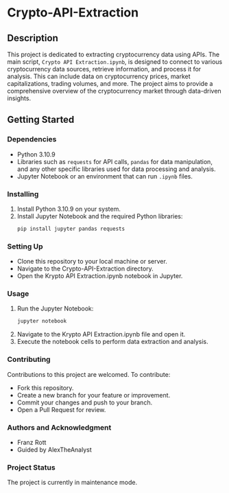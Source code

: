 # Crypto-API-Extraction

## Description
This project is dedicated to extracting cryptocurrency data using APIs. The main script, `Crypto API Extraction.ipynb`, is designed to connect to various cryptocurrency data sources, retrieve information, and process it for analysis. This can include data on cryptocurrency prices, market capitalizations, trading volumes, and more. The project aims to provide a comprehensive overview of the cryptocurrency market through data-driven insights.

## Getting Started

### Dependencies 
- Python 3.10.9
- Libraries such as `requests` for API calls, `pandas` for data manipulation, and any other specific libraries used for data processing and analysis.
- Jupyter Notebook or an environment that can run `.ipynb` files.

### Installing
1. Install Python 3.10.9 on your system.
2. Install Jupyter Notebook and the required Python libraries:
   ```bash
   pip install jupyter pandas requests

### Setting Up
- Clone this repository to your local machine or server.
- Navigate to the Crypto-API-Extraction directory.
- Open the Krypto API Extraction.ipynb notebook in Jupyter.

### Usage
1. Run the Jupyter Notebook:
   ```bash
   jupyter notebook
2. Navigate to the Krypto API Extraction.ipynb file and open it.
3. Execute the notebook cells to perform data extraction and analysis.

### Contributing
Contributions to this project are welcomed. To contribute:

- Fork this repository.
- Create a new branch for your feature or improvement.
- Commit your changes and push to your branch.
- Open a Pull Request for review.

### Authors and Acknowledgment
- Franz Rott
- Guided by AlexTheAnalyst
  
### Project Status
The project is currently in maintenance mode.
